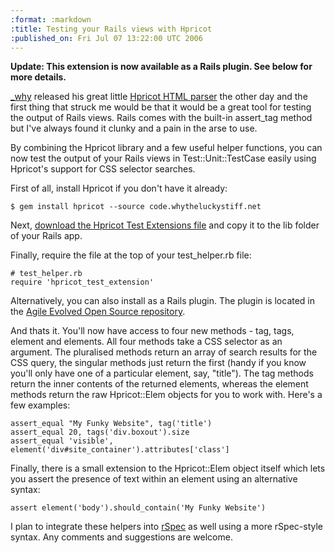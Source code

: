 ```yaml
--- 
:format: :markdown
:title: Testing your Rails views with Hpricot
:published_on: Fri Jul 07 13:22:00 UTC 2006
---
```

**Update: This extension is now available as a Rails plugin. See below for more details.**

[\_why](http://www.whytheluckystiff.net) released his great little [Hpricot HTML parser](http://redhanded.hobix.com/inspect/okayGiveHpricot02AGo.html) the other day and the first thing that struck me would be that it would be a great tool for testing the output of Rails views. Rails comes with the built-in assert_tag method but I've always found it clunky and a pain in the arse to use.

By combining the Hpricot library and a few useful helper functions, you can now test the output of your Rails views in Test::Unit::TestCase easily using Hpricot's support for CSS selector searches.

First of all, install Hpricot if you don't have it already:

	$ gem install hpricot --source code.whytheluckystiff.net

Next, [download the Hpricot Test Extensions file](http://www.lukeredpath.co.uk/assets/2006/8/26/hpricot_test_extension.rb) and copy it to the lib folder of your Rails app.

Finally, require the file at the top of your test_helper.rb file:

	# test_helper.rb
	require 'hpricot_test_extension'

Alternatively, you can also install as a Rails plugin. The plugin is located in the [Agile Evolved Open Source repository](http://opensource.agileevolved.com/svn/root/rails_plugins/hpricot_test_helper/trunk).

And thats it. You'll now have access to four new methods - tag, tags, element and elements. All four methods take a CSS selector as an argument. The pluralised methods return an array of search results for the CSS query, the singular methods just return the first (handy if you know you'll only have one of a particular element, say, "title"). The tag methods return the inner contents of the returned elements, whereas the element methods return the raw Hpricot::Elem objects for you to work with. Here's a few examples:

	assert_equal "My Funky Website", tag('title')
	assert_equal 20, tags('div.boxout').size
	assert_equal 'visible', element('div#site_container').attributes['class']

Finally, there is a small extension to the Hpricot::Elem object itself which lets you assert the presence of text within an element using an alternative syntax:

	assert element('body').should_contain('My Funky Website')

I plan to integrate these helpers into [rSpec](http://rspec.rubyforge.org) as well using a more rSpec-style syntax. Any comments and suggestions are welcome.